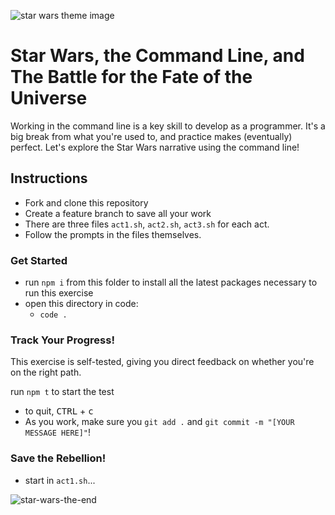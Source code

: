 ![star wars theme image](https://i.ytimg.com/vi/SBW95uQM45U/hqdefault.jpg)

# Star Wars, the Command Line, and The Battle for the Fate of the Universe

Working in the command line is a key skill to develop as a programmer. It's a big break from what you're used to, and practice makes (eventually) perfect. Let's explore the Star Wars narrative using the command line!

## Instructions
* Fork and clone this repository
* Create a feature branch to save all your work
* There are three files `act1.sh`, `act2.sh`, `act3.sh` for each act. 
* Follow the prompts in the files themselves.

### Get Started
* run `npm i` from this folder to install all the latest packages necessary to run this exercise
* open this directory in code:
    * `code .`

### Track Your Progress!
This exercise is self-tested, giving you direct feedback on whether you're on the right path.

run `npm t` to start the test
* to quit, <kbd>CTRL</kbd> + <kbd>c</kbd>
* As you work, make sure you `git add .` and `git commit -m "[YOUR MESSAGE HERE]"`!

### Save the Rebellion!
* start in `act1.sh`...

![star-wars-the-end](https://media.giphy.com/media/iQn33nEos213i/giphy.gif)
